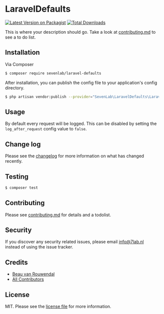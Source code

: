# LaravelDefaults

[![Latest Version on Packagist][ico-version]][link-packagist]
[![Total Downloads][ico-downloads]][link-downloads]

This is where your description should go. Take a look at [contributing.md](contributing.md) to see a to do list.

## Installation

Via Composer

``` bash
$ composer require sevenlab/laravel-defaults
```

After installation, you can publish the config file to your application's config directory.
```bash
$ php artisan vendor:publish --provider="SevenLab\LaravelDefaults\LaravelDefaultsServiceProvider"
```

## Usage
By default every request will be logged. This can be disabled by setting the `log_after_request` config value to `false`.

## Change log

Please see the [changelog](changelog.md) for more information on what has changed recently.

## Testing

``` bash
$ composer test
```

## Contributing

Please see [contributing.md](contributing.md) for details and a todolist.

## Security

If you discover any security related issues, please email info@7lab.nl instead of using the issue tracker.

## Credits

- [Beau van Rouwendal][link-author]
- [All Contributors][link-contributors]

## License

MIT. Please see the [license file](license.md) for more information.

[ico-version]: https://img.shields.io/packagist/v/sevenlab/laravel-defaults.svg?style=flat-square
[ico-downloads]: https://img.shields.io/packagist/dt/sevenlab/laravel-defaults.svg?style=flat-square
[ico-travis]: https://img.shields.io/travis/sevenlab/laravel-defaults/master.svg?style=flat-square
[ico-styleci]: https://styleci.io/repos/12345678/shield

[link-packagist]: https://packagist.org/packages/sevenlab/laravel-defaults
[link-downloads]: https://packagist.org/packages/sevenlab/laravel-defaults
[link-author]: https://github.com/7lab
[link-contributors]: ../../contributors

